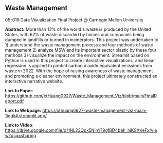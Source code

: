 ## Waste Management

05-619 Data Visualization Final Project @ Carnegie Mellon University

**Abstract:** More than 12% of the world's waste is produced by the United States, with 62% of waste discarded by homes and companies being dumped in landfills or burned in incinerators. This project was undertaken to 1) understand the waste management process and four methods of waste management 2) analyze MSW and its important sector plastic by these four methods 3) visualize the impact on the environment. Streamlit based on Python is used in this project to create interactive visualizations, and linear regression is applied to predict carbon dioxide equivalent emissions from waste in 2022. With the hope of raising awareness of waste management and promoting a cleaner environment, this project ultimately constructed an interactive narrative website.

**Link to Paper:** https://github.com/xtHuang0927/Waste_Management_Viz/blob/main/FinalReport.pdf

**Link to Webpage:** https://xthuang0927-waste-management-viz-main-1iggk4.streamlit.app/

**Link to Video:** https://drive.google.com/file/d/1NL23Qdx5NInY19gfBD4bah_hiKSXKeFx/view?usp=sharing
